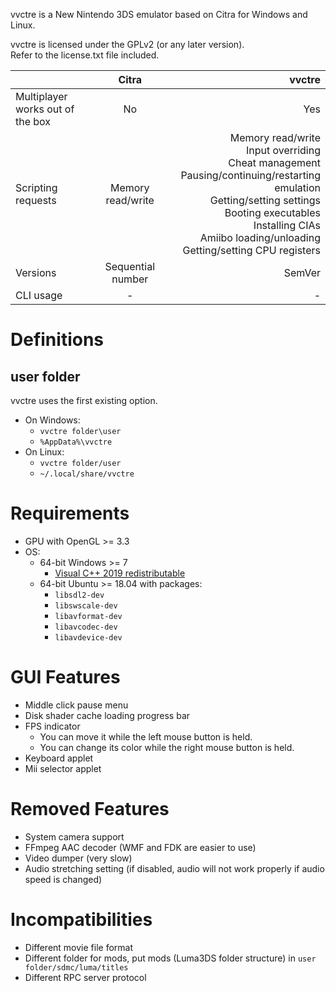 vvctre is a New Nintendo 3DS emulator based on Citra for Windows and Linux.

vvctre is licensed under the GPLv2 (or any later version).  
Refer to the license.txt file included.

|                                  |       Citra       |                                                                                                                                                                                                                                  vvctre |
|----------------------------------|:-----------------:|----------------------------------------------------------------------------------------------------------------------------------------------------------------------------------------------------------------------------------------:|
| Multiplayer works out of the box |         No        |                                                                                                                                                                                                                                     Yes |
| Scripting requests               | Memory read/write | Memory read/write<br>Input overriding<br>Cheat management<br>Pausing/continuing/restarting emulation<br>Getting/setting settings<br>Booting executables<br>Installing CIAs<br>Amiibo loading/unloading<br>Getting/setting CPU registers |
| Versions                         | Sequential number |                                                                                                                                                                                                                                  SemVer |
| CLI usage                        | -                 | -                                                                                                                                                                                                                                       |

# Definitions

## user folder

vvctre uses the first existing option.

- On Windows:
  - `vvctre folder\user`
  - `%AppData%\vvctre`
- On Linux:
  - `vvctre folder/user`
  - `~/.local/share/vvctre`

# Requirements

- GPU with OpenGL >= 3.3
- OS:
  - 64-bit Windows >= 7
    - [Visual C++ 2019 redistributable](https://aka.ms/vs/16/release/vc_redist.x64.exe)
  - 64-bit Ubuntu >= 18.04 with packages:
    - `libsdl2-dev`
    - `libswscale-dev`
    - `libavformat-dev`
    - `libavcodec-dev`
    - `libavdevice-dev`

# GUI Features

- Middle click pause menu
- Disk shader cache loading progress bar
- FPS indicator
  - You can move it while the left mouse button is held.
  - You can change its color while the right mouse button is held.
- Keyboard applet
- Mii selector applet

# Removed Features

- System camera support
- FFmpeg AAC decoder (WMF and FDK are easier to use)
- Video dumper (very slow)
- Audio stretching setting (if disabled, audio will not work properly if audio speed is changed)

# Incompatibilities

- Different movie file format
- Different folder for mods, put mods (Luma3DS folder structure) in `user folder/sdmc/luma/titles`
- Different RPC server protocol
